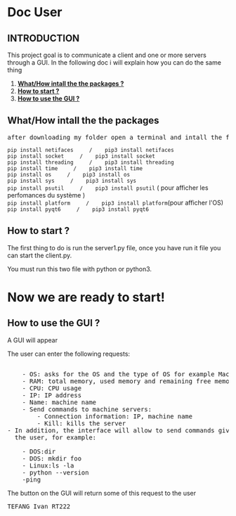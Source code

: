 <h1> Doc User</h1>


## INTRODUCTION

This project goal is to communicate a client and one or more servers through a GUI.
In the following doc i will explain how you can do the same thing 


1. [__What/How intall the the packages ?__](#What/How-intall-the-the-packages)
2. [__How to start ?__](#How-to-start-?)
3. [__How to use the GUI ?__](#How-to-use-the-GUI-?)




## What/How intall the the packages 




<pre>after downloading my folder open a terminal and intall the following pacages: (make sure you have an up-to-date version of python)</pre>



```pip install netifaces     /    pip3 install netifaces```    
```pip install socket     /    pip3 install socket```   
```pip install threading     /    pip3 install threading```     
```pip install time     /    pip3 install time```    
```pip install os     /    pip3 install os```    
```pip install sys     /    pip3 install sys```   
```pip install psutil     /    pip3 install psutil``` ( pour afficher les perfomances du système )       
```pip install platform     /    pip3 install platform```(pour afficher l'OS)  
```pip install pyqt6     /    pip3 install pyqt6```   

##

## How to start ?

The first thing to do is run the server1.py file,
once you have run it file you can start the client.py.

You must run this two file with python or python3.


# Now we are ready to start!

## How to use the GUI ?
A GUI will appear 

The user can enter the following requests:



   <pre> 
    - OS: asks for the OS and the type of OS for example MacOS Darwin or Linux Ubuntu 21.4
    - RAM: total memory, used memory and remaining free memory
    - CPU: CPU usage
    - IP: IP address
    - Name: machine name
    - Send commands to machine servers:
        - Connection information: IP, machine name
        - Kill: kills the server
- In addition, the interface will allow to send commands given by
  the user, for example:
 
    - DOS:dir
    - DOS: mkdir foo
    - Linux:ls -la
    - python --version
    -ping </pre>

The button on the GUI will return some of this request to the user 



<pre>TEFANG Ivan RT222 <pre>
